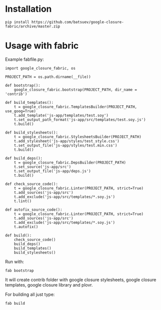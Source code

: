 # Installation

    pip install https://github.com/batsuev/google-closure-fabric/archive/master.zip

# Usage with fabric
Example fabfile.py:

    import google_closure_fabric, os

    PROJECT_PATH = os.path.dirname(__file))

    def bootstrap():
        google_closure_fabric.bootstrap(PROJECT_PATH, dir_name = 'contrib')

    def build_templates():
        t = google_closure_fabric.TemplatesBuilder(PROJECT_PATH, use_goog=True)
        t.add_template('js-app/templates/test.soy')
        t.set_output_path_format('js-app/src/templates/test.soy.js')
        t.build()

    def build_stylesheets():
        t = google_closure_fabric.StylesheetsBuilder(PROJECT_PATH)
        t.add_stylesheet('js-app/styles/test_style.css')
        t.set_output_file('js-app/styles/test.min.css')
        t.build()

    def build_deps():
        t = google_closure_fabric.DepsBuilder(PROJECT_PATH)
        t.set_source('js-app/src')
        t.set_output_file('js-app/deps.js')
        t.build()

    def check_source_code():
        t = google_closure_fabric.Linter(PROJECT_PATH, strict=True)
        t.add_sources('js-app/src')
        t.add_exclude('js-app/src/templates/*.soy.js')
        t.lint()

    def autofix_source_code():
        t = google_closure_fabric.Linter(PROJECT_PATH, strict=True)
        t.add_sources('js-app/src')
        t.add_exclude('js-app/src/templates/*.soy.js')
        t.autofix()

    def build():
        check_source_code()
        build_deps()
        build_templates()
        build_stylesheets()

Run with:

    fab bootstrap

It will create contrib folder with google closure stylesheets, google closure templates, google closure library and plovr.

For building all just type:

    fab build
